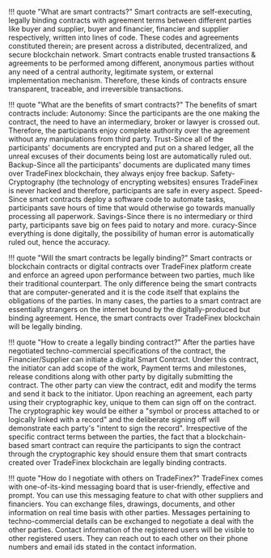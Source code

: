 ﻿!!! quote "What are smart contracts?"
    Smart contracts are self-executing, legally binding contracts with agreement terms between different parties like buyer and supplier, buyer and financier, financier and supplier respectively, written into lines of code. These codes and agreements constituted therein; are present across a distributed, decentralized, and secure blockchain network. Smart contracts enable trusted transactions & agreements to be performed among different, anonymous parties without any need of a central authority, legitimate system, or external implementation mechanism. Therefore, these kinds of contracts ensure transparent, traceable, and irreversible transactions. 

!!! quote "What are the benefits of smart contracts?"
    The benefits of smart contracts include: Autonomy: Since the participants are the one making the contract, the need to have an intermediary, broker or lawyer is crossed out. Therefore, the participants enjoy complete authority over the agreement without any manipulations from third party. Trust-Since all of the participants' documents are encrypted and put on a shared ledger, all the unreal excuses of their documents being lost are automatically ruled out. Backup-Since all the participants' documents are duplicated many times over TradeFinex blockchain, they always enjoy free backup. Safety-Cryptography (the technology of encrypting websites) ensures TradeFinex is never hacked and therefore, participants are safe in every aspect. Speed-Since smart contracts deploy a software code to automate tasks, participants save hours of time that would otherwise go towards manually processing all paperwork. Savings-Since there is no intermediary or third party, participants save big on fees paid to notary and more. curacy-Since everything is done digitally, the possibility of human error is automatically ruled out, hence the accuracy. 

!!! quote "Will the smart contracts be legally binding?"
    Smart contracts or blockchain contracts or digital contracts over TradeFinex platform create and enforce an agreed upon performance between two parties, much like their traditional counterpart. The only difference being the smart contracts that are computer-generated and it is the code itself that explains the obligations of the parties. In many cases, the parties to a smart contract are essentially strangers on the internet bound by the digitally-produced but binding agreement. Hence, the smart contracts over TradeFinex blockchain will be legally binding. 

!!! quote "How to create a legally binding contract?"
    After the parties have negotiated techno-commercial specifications of the contract, the Financier/Supplier can initiate a digital Smart Contract. Under this contract, the initiator can add scope of the work, Payment terms and milestones, release conditions along with other party by digitally submitting the contract. The other party can view the contract, edit and modify the terms and send it back to the initiator. Upon reaching an agreement, each party using their cryptographic key, unique to them can sign off on the contract. The cryptographic key would be either a "symbol or process attached to or logically linked with a record" and the deliberate signing off will demonstrate each party's "intent to sign the record". Irrespective of the specific contract terms between the parties, the fact that a blockchain-based smart contract can require the participants to sign the contract through the cryptographic key should ensure them that smart contracts created over TradeFinex blockchain are legally binding contracts. 

!!! quote "How do I negotiate with others on TradeFinex?"
    TradeFinex comes with one-of-its-kind messaging board that is user-friendly, effective and prompt. You can use this messaging feature to chat with other suppliers and financiers. You can exchange files, drawings, documents, and other information on real time basis with other parties. Messages pertaining to techno-commercial details can be exchanged to negotiate a deal with the other parties. Contact information of the registered users will be visible to other registered users. They can reach out to each other on their phone numbers and email ids stated in the contact information. 